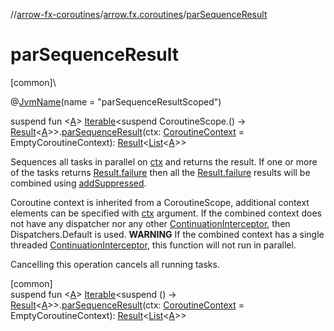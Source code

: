 //[arrow-fx-coroutines](../../index.md)/[arrow.fx.coroutines](index.md)/[parSequenceResult](par-sequence-result.md)

# parSequenceResult

[common]\

@[JvmName](https://kotlinlang.org/api/latest/jvm/stdlib/kotlin.jvm/-jvm-name/index.html)(name = "parSequenceResultScoped")

suspend fun &lt;[A](par-sequence-result.md)&gt; [Iterable](https://kotlinlang.org/api/latest/jvm/stdlib/kotlin.collections/-iterable/index.html)&lt;suspend CoroutineScope.() -&gt; [Result](https://kotlinlang.org/api/latest/jvm/stdlib/kotlin/-result/index.html)&lt;[A](par-sequence-result.md)&gt;&gt;.[parSequenceResult](par-sequence-result.md)(ctx: [CoroutineContext](https://kotlinlang.org/api/latest/jvm/stdlib/kotlin.coroutines/-coroutine-context/index.html) = EmptyCoroutineContext): [Result](https://kotlinlang.org/api/latest/jvm/stdlib/kotlin/-result/index.html)&lt;[List](https://kotlinlang.org/api/latest/jvm/stdlib/kotlin.collections/-list/index.html)&lt;[A](par-sequence-result.md)&gt;&gt;

Sequences all tasks in parallel on [ctx](par-sequence-result.md) and returns the result. If one or more of the tasks returns [Result.failure](https://kotlinlang.org/api/latest/jvm/stdlib/kotlin/-result/failure.html) then all the [Result.failure](https://kotlinlang.org/api/latest/jvm/stdlib/kotlin/-result/failure.html) results will be combined using [addSuppressed](https://kotlinlang.org/api/latest/jvm/stdlib/kotlin/index.html).

Coroutine context is inherited from a CoroutineScope, additional context elements can be specified with [ctx](par-sequence-result.md) argument. If the combined context does not have any dispatcher nor any other [ContinuationInterceptor](https://kotlinlang.org/api/latest/jvm/stdlib/kotlin.coroutines/-continuation-interceptor/index.html), then Dispatchers.Default is used. **WARNING** If the combined context has a single threaded [ContinuationInterceptor](https://kotlinlang.org/api/latest/jvm/stdlib/kotlin.coroutines/-continuation-interceptor/index.html), this function will not run in parallel.

Cancelling this operation cancels all running tasks.

[common]\
suspend fun &lt;[A](par-sequence-result.md)&gt; [Iterable](https://kotlinlang.org/api/latest/jvm/stdlib/kotlin.collections/-iterable/index.html)&lt;suspend () -&gt; [Result](https://kotlinlang.org/api/latest/jvm/stdlib/kotlin/-result/index.html)&lt;[A](par-sequence-result.md)&gt;&gt;.[parSequenceResult](par-sequence-result.md)(ctx: [CoroutineContext](https://kotlinlang.org/api/latest/jvm/stdlib/kotlin.coroutines/-coroutine-context/index.html) = EmptyCoroutineContext): [Result](https://kotlinlang.org/api/latest/jvm/stdlib/kotlin/-result/index.html)&lt;[List](https://kotlinlang.org/api/latest/jvm/stdlib/kotlin.collections/-list/index.html)&lt;[A](par-sequence-result.md)&gt;&gt;
